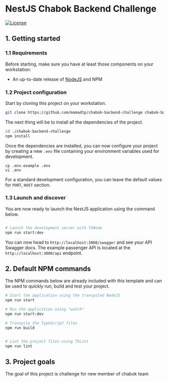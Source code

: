 # NestJS Chabok Backend Challenge

[![License](https://img.shields.io/github/license/saluki/nestjs-template.svg)](https://github.com/saluki/nestjs-template/blob/master/LICENSE)

## 1. Getting started

### 1.1 Requirements

Before starting, make sure you have at least those components on your workstation:

- An up-to-date release of [NodeJS](https://nodejs.org/) and NPM

### 1.2 Project configuration

Start by cloning this project on your workstation.

```sh
git clone https://github.com/mamadtp/chabok-backend-challenge chabok-backend-challenge
```

The next thing will be to install all the dependencies of the project.

```sh
cd ./chabok-backend-challenge
npm install
```

Once the dependencies are installed, you can now configure your project by creating a new `.env` file containing your environment variables used for development.

```
cp .env.example .env
vi .env
```

For a standard development configuration, you can leave the default values for `PORT`, `HOST` section.

### 1.3 Launch and discover

You are now ready to launch the NestJS application using the command below.

```sh

# Launch the development server with TSNode
npm run start:dev
```

You can now head to `http://localhost:3000/swagger` and see your API Swagger docs. The example passenger API is located at the `http://localhost:3000/api` endpoint.

## 2. Default NPM commands

The NPM commands below are already included with this template and can be used to quickly run, build and test your project.

```sh
# Start the application using the transpiled NodeJS
npm run start

# Run the application using "watch"
npm run start:dev

# Transpile the TypeScript files
npm run build


# Lint the project files using TSLint
npm run lint

```

## 3. Project goals

The goal of this project is challenge for new member of chabok team
